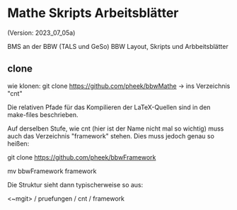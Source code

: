 Mathe Skripts Arbeitsblätter
============================
(Version: 2023_07_05a)

BMS an der BBW (TALS und GeSo)
BBW Layout, Skripts und Arbbeitsblätter

clone
-----
wie klonen:
git clone https://github.com/pheek/bbwMathe
-> ins Verzeichnis "cnt"

Die relativen Pfade für das Kompilieren der LaTeX-Quellen sind in den
make-files beschrieben.

Auf derselben Stufe, wie cnt (hier ist der Name nicht mal so wichtig)
muss auch das Verzeichnis "framework" stehen. Dies muss jedoch genau
so heißen:

git clone https://github.com/pheek/bbwFramework

mv bbwFramework framework

Die Struktur sieht dann typischerweise so aus:

<~mgit>
  / pruefungen
  / cnt
  / framework


